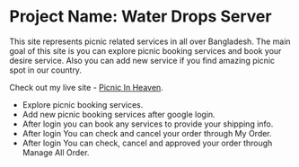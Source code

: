 # Project Name: Water Drops Server

This site represents picnic related services in all over Bangladesh. The main goal of this site is you can explore picnic booking services and book your desire service. Also you can add new service if you find amazing picnic spot in our country.

Check out my live site - [Picnic In Heaven](https://picnic-in-heaven.web.app/).

- Explore picnic booking services.
- Add new picnic booking services after google login.
- After login you can book any services to provide your shipping info.
- After login You can check and cancel your order through My Order.
- After login You can check, cancel and approved your order through Manage All Order.
